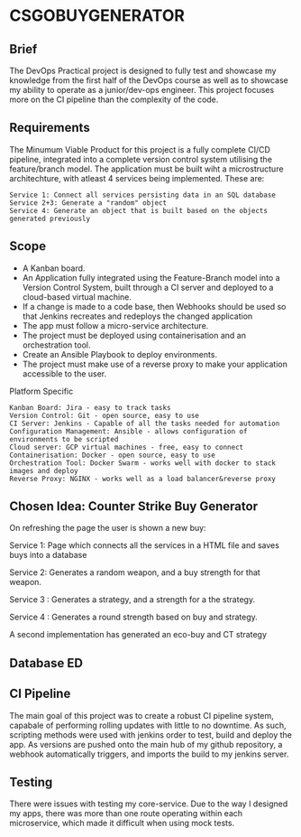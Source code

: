 # CSGOBUYGENERATOR

## Brief

The DevOps Practical project is designed to fully test and showcase my knowledge from the first half of the DevOps course as well as to showcase my ability to operate as a junior/dev-ops engineer. This project focuses more on the CI pipeline than the complexity of the code.

## Requirements

The Minumum Viable Product for this project is a fully complete CI/CD pipeline, integrated into a complete version control system utilising the feature/branch model. The application must be built wiht a microstructure architechture, with atleast 4 services being implemented. These are:

    Service 1: Connect all services persisting data in an SQL database
    Service 2+3: Generate a "random" object 
    Service 4: Generate an object that is built based on the objects generated previously

## Scope

* A Kanban board.
* An Application fully integrated using the Feature-Branch model into a Version Control System, built through a CI server and deployed to a cloud-based virtual machine.
* If a change is made to a code base, then Webhooks should be used so that Jenkins recreates and redeploys the changed application
* The app must follow a micro-service architecture.
* The project must be deployed using containerisation and an orchestration tool.
* Create an Ansible Playbook to deploy environments.
* The project must make use of a reverse proxy to make your application accessible to the user.

Platform Specific

    Kanban Board: Jira - easy to track tasks
    Version Control: Git - open source, easy to use
    CI Server: Jenkins - Capable of all the tasks needed for automation
    Configuration Management: Ansible - allows configuration of environments to be scripted
    Cloud server: GCP virtual machines - free, easy to connect
    Containerisation: Docker - open source, easy to use
    Orchestration Tool: Docker Swarm - works well with docker to stack images and deploy
    Reverse Proxy: NGINX - works well as a load balancer&reverse proxy

## Chosen Idea: Counter Strike Buy Generator 

On refreshing the page the user is shown a new buy:

Service 1: Page which connects all the services in a HTML file and saves buys into a database

Service 2: Generates a random weapon, and a buy strength for that weapon.

Service 3 : Generates a strategy, and a strength for a the strategy.

Service 4 : Generates a round strength based on buy and strategy.

A second implementation has generated an eco-buy and CT strategy

## Database ED

## CI Pipeline

The main goal of this project was to create a robust CI pipeline system, capabale of performing rolling updates with little to no downtime. As such, scripting methods were used with jenkins order to test, build and deploy the app. As versions are pushed onto the main hub of my github repository, a webhook automatically triggers, and imports the build to my jenkins server. 

## Testing

There were issues with testing my core-service. Due to the way I designed my apps, there was more than one route operating within each microservice, which made it difficult when using mock tests. 

